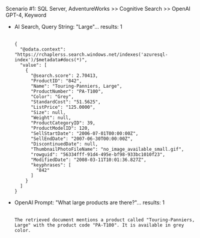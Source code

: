 Scenario #1: SQL Server, AdventureWorks >> Cognitive Search >> OpenAI GPT-4, Keyword
* AI Search, Query String: "Large"... results: 1
    <br><br>
    ```
    {
      "@odata.context": "https://rchaplerss.search.windows.net/indexes('azuresql-index')/$metadata#docs(*)",
      "value": [
        {
          "@search.score": 2.70413,
          "ProductID": "842",
          "Name": "Touring-Panniers, Large",
          "ProductNumber": "PA-T100",
          "Color": "Grey",
          "StandardCost": "51.5625",
          "ListPrice": "125.0000",
          "Size": null,
          "Weight": null,
          "ProductCategoryID": 39,
          "ProductModelID": 120,
          "SellStartDate": "2006-07-01T00:00:00Z",
          "SellEndDate": "2007-06-30T00:00:00Z",
          "DiscontinuedDate": null,
          "ThumbnailPhotoFileName": "no_image_available_small.gif",
          "rowguid": "56334fff-91d4-495e-bf98-933bc1010f23",
          "ModifiedDate": "2008-03-11T10:01:36.827Z",
          "keyphrases": [
            "842"
          ]
        }
      ]
    }
    ```
* OpenAI Prompt: "What large products are there?"... results: 1
    <br><br>
    ```
    The retrieved document mentions a product called "Touring-Panniers, Large" with the product code "PA-T100". It is available in grey color.
    ```
